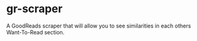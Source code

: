 # gr-scraper

A GoodReads scraper that will allow you to see similarities in each others Want-To-Read section.
